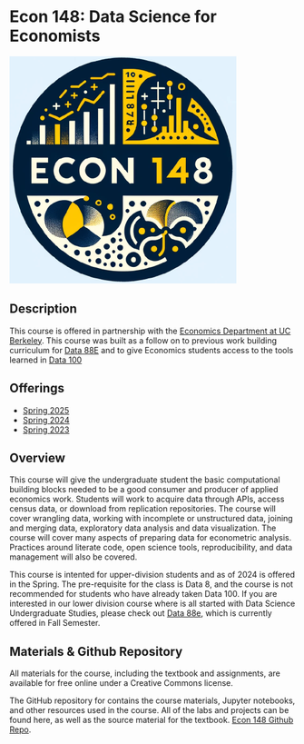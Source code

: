 Econ 148: Data Science for Economists
====
![Econ 148 Logo](Econ148.png)

Description
---
  This course is offered in partnership with the [Economics Department at UC Berkeley](https://www.econ.berkeley.edu/).  This course was built as a follow on to previous work building curriculum for [Data 88E](https://data88e.org/) and to give Economics students access to the tools learned in [Data 100](https://ds100.org/)

Offerings
----

- [Spring 2025](http://www.econ148.org/sp25/)
- [Spring 2024](http://www.econ148.org/sp24/)
- [Spring 2023](http://www.econ148.org/sp23/)


Overview
----
This course will give the undergraduate student the basic computational building blocks needed to be a good consumer and producer of applied economics work. Students will work to acquire data through APIs, access census data, or download from replication repositories. The course will cover wrangling data, working with incomplete or unstructured data, joining and merging data, exploratory data analysis and data visualization. The course will cover many aspects of preparing data for econometric analysis. Practices around literate code, open science tools, reproducibility, and data management will also be covered.

This course is intented for upper-division students and as of 2024 is offered in the Spring. The pre-requisite for the class is Data 8, and the course is not recommended for students who have already taken Data 100.  If you are interested in our lower division course where is all started with Data Science Undergraduate Studies, please check out [Data 88e](https://data88e.org), which is currently offered in Fall Semester. 


Materials & Github Repository 
----

All materials for the course, including the textbook and assignments, are available for free online under a Creative Commons license.

The GitHub repository for contains the course materials, Jupyter notebooks, and other resources used in the course. All of the labs and projects can be found here, as well as the source material for the textbook. [Econ 148 Github Repo](https://github.com/UCB-Econ-148).
